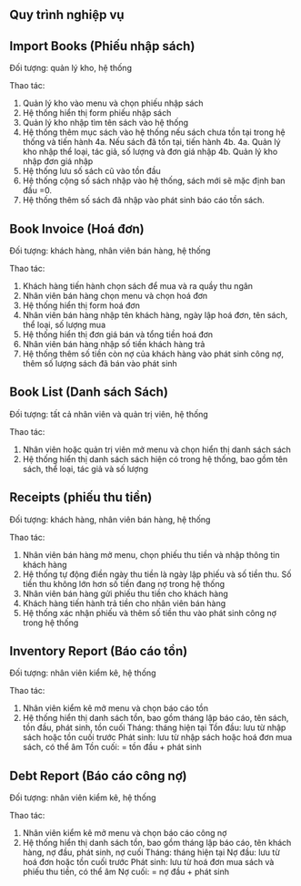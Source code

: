 Quy trình nghiệp vụ
--------------------
Import Books (Phiếu nhập sách)
--------------------
Đối tượng: quản lý kho, hệ thống

Thao tác:
1. Quản lý kho vào menu và chọn phiếu nhập sách
2. Hệ thống hiển thị form phiếu nhập sách
3. Quản lý kho nhập tìm tên sách vào hệ thống
4. Hệ thống thêm mục sách vào hệ thống nếu sách chưa tồn tại trong hệ thống và tiến hành 4a. Nếu sách đã tồn tại, tiến hành 4b.
4a. Quản lý kho nhập thể loại, tác giả, số lượng và đơn giá nhập
4b. Quản lý kho nhập đơn giá nhập
5. Hệ thống lưu số sách cũ vào tồn đầu
6. Hệ thống cộng số sách nhập vào hệ thống, sách mới sẽ mặc định ban đầu =0.
7. Hệ thống thêm số sách đã nhập vào phát sinh báo cáo tồn sách. 

Book Invoice (Hoá đơn)
--------------------
Đối tượng: khách hàng, nhân viên bán hàng, hệ thống

Thao tác:
1. Khách hàng tiến hành chọn sách để mua và ra quầy thu ngân
2. Nhân viên bán hàng chọn menu và chọn hoá đơn
3. Hệ thống hiển thị form hoá đơn
4. Nhân viên bán hàng nhập tên khách hàng, ngày lập hoá đơn, tên sách, thể loại, số lượng mua
5. Hệ thống hiển thị đơn giá bán và tổng tiền hoá đơn
6. Nhân viên bán hàng nhập số tiền khách hàng trả
7. Hệ thống thêm số tiền còn nợ của khách hàng vào phát sinh công nợ, thêm số lượng sách đã bán vào phát sinh

Book List (Danh sách Sách)
--------------------
Đối tượng: tất cả nhân viên và quản trị viên, hệ thống

Thao tác:
1. Nhân viên hoặc quản trị viên mở menu và chọn hiển thị danh sách sách
2. Hệ thống hiển thị danh sách sách hiện có trong hệ thống, bao gồm tên sách, thể loại, tác giả và số lượng 

Receipts (phiếu thu tiền)
--------------------
Đối tượng: khách hàng, nhân viên bán hàng, hệ thống

Thao tác:
1. Nhân viên bán hàng mở menu, chọn phiếu thu tiền và nhập thông tin khách hàng
2. Hệ thống tự động điền ngày thu tiền là ngày lập phiếu và số tiền thu. Số tiền thu không lớn hơn số tiền đang nợ trong hệ thống
3. Nhân viên bán hàng gửi phiếu thu tiền cho khách hàng
4. Khách hàng tiến hành trả tiền cho nhân viên bán hàng
5. Hệ thống xác nhận phiếu và thêm số tiền thu vào phát sinh công nợ trong hệ thống

Inventory Report (Báo cáo tồn)
--------------------
Đối tượng: nhân viên kiểm kê, hệ thống

Thao tác:
1. Nhân viên kiểm kê mở menu và chọn báo cáo tồn
2. Hệ thống hiển thị danh sách tồn, bao gồm tháng lập báo cáo, tên sách, tồn đầu, phát sinh, tồn cuối
Tháng: tháng hiện tại
Tồn đầu: lưu từ nhập sách hoặc tồn cuối trước
Phát sinh: lưu từ nhập sách hoặc hoá đơn mua sách, có thể âm
Tồn cuối: = tồn đầu + phát sinh

Debt Report (Báo cáo công nợ)
--------------------
Đối tượng: nhân viên kiểm kê, hệ thống

Thao tác:
1. Nhân viên kiểm kê mở menu và chọn báo cáo công nợ
2. Hệ thống hiển thị danh sách tồn, bao gồm tháng lập báo cáo, tên khách hàng, nợ đầu, phát sinh, nợ cuối
Tháng: tháng hiện tại
Nợ đầu: lưu từ hoá đơn hoặc tồn cuối trước
Phát sinh: lưu từ hoá đơn mua sách và phiếu thu tiền, có thể âm
Nợ cuối: = nợ đầu + phát sinh


